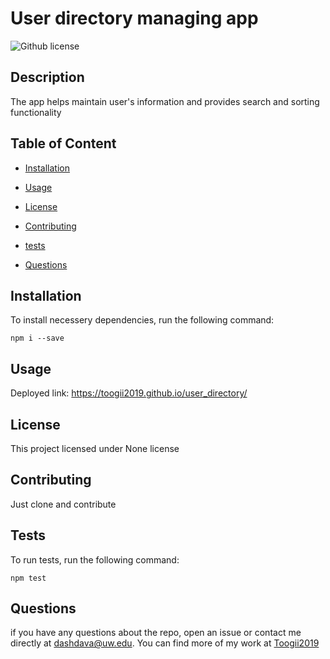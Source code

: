# User directory managing app


![Github license](https://img.shields.io/badge/license-None-blue.svg)


## Description

 The app helps maintain user's information and provides search and sorting functionality

## Table of Content


* [Installation](#installation)


* [Usage](#usage)


* [License](#license)


* [Contributing](#contributing)


* [tests](#tests)


* [Questions](#questions)


## Installation

 To install necessery dependencies, run the following command:

 ```npm i --save```


## Usage

 Deployed link: https://toogii2019.github.io/user_directory/


## License

 This project licensed under None license


## Contributing

 Just clone and contribute


## Tests

 To run tests, run the following command:

 ```npm test```


## Questions

 if you have any questions about the repo, open an issue or contact me directly at dashdava@uw.edu. You can find more of my work at [Toogii2019](https://github.com/Toogii2019)

